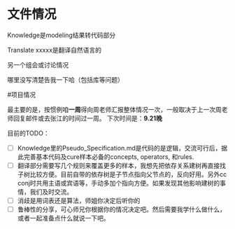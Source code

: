 # 文件情况
Knowledge是modeling结果转代码部分

Translate xxxxx是翻译自然语言的

另一个组会或讨论情况

哪里没写清楚告我一下哈（包括库等问题）

#项目情况

最主要的是，按惯例咱**一周**得向周老师汇报整体情况一次，一般取决于上一次周老师回复邮件或去张江的时间过一周。
下次时间是：**9.21晚**

目前的TODO：
- [ ] Knowledge里的Pseudo_Specification.md是代码的是逻辑，交流可行后，据此完善基本代码及cure样本必备的concepts, operators, 和rules.
- [ ] 翻译部分需要写几个规则来覆盖更多的样本，我想先把依存关系建树再直接找子树比较方便。目前自带的依存树是子节点指向父节点的，反向好用。另外cc conj时共用主语或宾语等，手动多加个指向方便。如果发现其他影响建树的事情，我们及时交流。
- [ ] 消歧是用词表还是算法，师姐你决定后听你的
- [ ] 鲁棒性的分享，可心师兄你根据你的情况决定吧。然后需要我学什么做什么，或者一起准备点什么就说一下吧。
